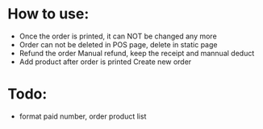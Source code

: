 # How to use:
- Once the order is printed, it can NOT be changed any more
- Order can not be deleted in POS page, delete in static page
- Refund the order
  Manual refund, keep the receipt and mannual deduct
- Add product after order is printed
  Create new order

# Todo:
- format paid number, order product list
